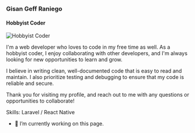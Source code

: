### Gisan Geff Raniego
#### Hobbyist Coder
![Hobbyist Coder](https://scontent.fdvo2-1.fna.fbcdn.net/v/t39.30808-6/306916254_3164661747129113_8217835409720453939_n.jpg?stp=cp6_dst-jpg_s960x960&_nc_cat=101&ccb=1-7&_nc_sid=e3f864&_nc_eui2=AeGMSlOezLylPUBpYK9rBWVoSRLwwNXlfJ9JEvDA1eV8n9aEQgOMxVNNmmSL1joF-vtF0CaOnVXT00IV9kfnnDzo&_nc_ohc=TNOrCiI8oegAX-1M_vL&_nc_zt=23&_nc_ht=scontent.fdvo2-1.fna&oh=00_AfC1gdZLT6XYfRVw3QBW-Vd0te4THTn-ESAy484kcljx8g&oe=6435B5A4)

I'm a web developer who loves to code in my free time as well. As a hobbyist coder, I enjoy collaborating with other developers, and I'm always looking for new opportunities to learn and grow.

I believe in writing clean, well-documented code that is easy to read and maintain. I also prioritize testing and debugging to ensure that my code is reliable and secure.

Thank you for visiting my profile, and reach out to me with any questions or opportunities to collaborate!

Skills: Laravel / React Native

- 🔭 I’m currently working on this page. 




